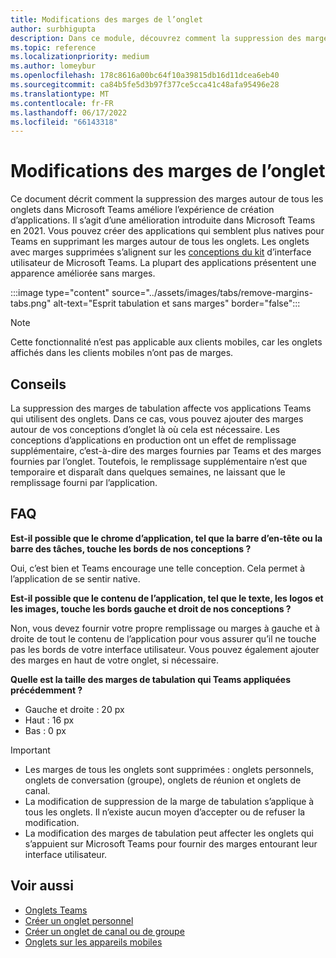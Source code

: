 ```yaml
---
title: Modifications des marges de l’onglet
author: surbhigupta
description: Dans ce module, découvrez comment la suppression des marges de tabulation améliore l’expérience de création d’applications.
ms.topic: reference
ms.localizationpriority: medium
ms.author: lomeybur
ms.openlocfilehash: 178c8616a00bc64f10a39815db16d11dcea6eb40
ms.sourcegitcommit: ca84b5fe5d3b97f377ce5cca41c48afa95496e28
ms.translationtype: MT
ms.contentlocale: fr-FR
ms.lasthandoff: 06/17/2022
ms.locfileid: "66143318"
---
```

# <a name="tab-margin-changes"></a>Modifications des marges de l’onglet

Ce document décrit comment la suppression des marges autour de tous les onglets dans Microsoft Teams améliore l’expérience de création d’applications. Il s’agit d’une amélioration introduite dans Microsoft Teams en 2021.
Vous pouvez créer des applications qui semblent plus natives pour Teams en supprimant les marges autour de tous les onglets. Les onglets avec marges supprimées s’alignent sur les [conceptions du kit](~/tabs/design/tabs.md) d’interface utilisateur de Microsoft Teams. La plupart des applications présentent une apparence améliorée sans marges.

:::image type="content" source="../assets/images/tabs/remove-margins-tabs.png" alt-text="Esprit tabulation et sans marges" border="false":::

> [!NOTE]
> Cette fonctionnalité n’est pas applicable aux clients mobiles, car les onglets affichés dans les clients mobiles n’ont pas de marges.

## <a name="guidelines"></a>Conseils

La suppression des marges de tabulation affecte vos applications Teams qui utilisent des onglets. Dans ce cas, vous pouvez ajouter des marges autour de vos conceptions d’onglet là où cela est nécessaire. Les conceptions d’applications en production ont un effet de remplissage supplémentaire, c’est-à-dire des marges fournies par Teams et des marges fournies par l’onglet. Toutefois, le remplissage supplémentaire n’est que temporaire et disparaît dans quelques semaines, ne laissant que le remplissage fourni par l’application.

## <a name="faq"></a>FAQ

**Est-il possible que le chrome d’application, tel que la barre d’en-tête ou la barre des tâches, touche les bords de nos conceptions ?**

Oui, c’est bien et Teams encourage une telle conception. Cela permet à l’application de se sentir native.

**Est-il possible que le contenu de l’application, tel que le texte, les logos et les images, touche les bords gauche et droit de nos conceptions ?**

Non, vous devez fournir votre propre remplissage ou marges à gauche et à droite de tout le contenu de l’application pour vous assurer qu’il ne touche pas les bords de votre interface utilisateur. Vous pouvez également ajouter des marges en haut de votre onglet, si nécessaire.

**Quelle est la taille des marges de tabulation qui Teams appliquées précédemment ?**

* Gauche et droite : 20 px
* Haut : 16 px
* Bas : 0 px

> [!IMPORTANT]
>
> * Les marges de tous les onglets sont supprimées : onglets personnels, onglets de conversation (groupe), onglets de réunion et onglets de canal.
> * La modification de suppression de la marge de tabulation s’applique à tous les onglets. Il n’existe aucun moyen d’accepter ou de refuser la modification.
> * La modification des marges de tabulation peut affecter les onglets qui s’appuient sur Microsoft Teams pour fournir des marges entourant leur interface utilisateur.

## <a name="see-also"></a>Voir aussi

* [Onglets Teams](~/tabs/what-are-tabs.md)
* [Créer un onglet personnel](~/tabs/how-to/create-personal-tab.md)
* [Créer un onglet de canal ou de groupe](~/tabs/how-to/create-channel-group-tab.md)
* [Onglets sur les appareils mobiles](~/tabs/design/tabs-mobile.md)
